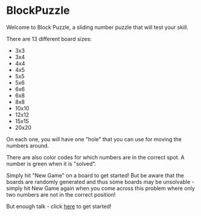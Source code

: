# BlockPuzzle

Welcome to Block Puzzle, a sliding number puzzle that will test your skill.

There are 13 different board sizes:

- 3x3
- 3x4
- 4x4
- 4x5
- 5x5
- 5x6
- 6x6
- 6x8
- 8x8
- 10x10
- 12x12
- 15x15
- 20x20

On each one, you will have one "hole" that you can use for moving the numbers around.

There are also color codes for which numbers are in the correct spot. A number is green when it is "solved".

Simply hit "New Game" on a board to get started! But be aware that the boards are randomly generated and thus some boards may be unsolvable - simply hit New Game again when you come across this problem where only two numbers are not in the correct position!

But enough talk - click [here](https://marblelover003.github.io/BlockPuzzle) to get started!
